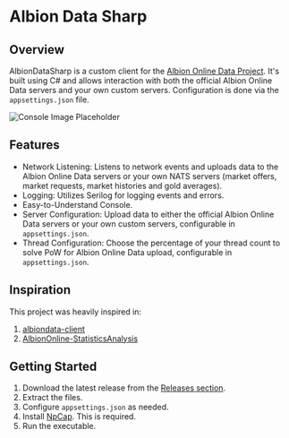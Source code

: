 # Albion Data Sharp

## Overview

AlbionDataSharp is a custom client for the [Albion Online Data Project](https://www.albion-online-data.com/). It's built using C# and allows interaction with both the official Albion Online Data servers and your own custom servers. Configuration is done via the `appsettings.json` file.

![Console Image Placeholder](https://github.com/augusto501/AlbionDataSharp/blob/874aac3035656813c7a55cb410a31b036b7d4047/AlbionDataSharp/Screenshots/SS1.png)

## Features

- Network Listening: Listens to network events and uploads data to the Albion Online Data servers or your own NATS servers (market offers, market requests, market histories and gold averages).
- Logging: Utilizes Serilog for logging events and errors.
- Easy-to-Understand Console.
- Server Configuration: Upload data to either the official Albion Online Data servers or your own custom servers, configurable in `appsettings.json`.
- Thread Configuration: Choose the percentage of your thread count to solve PoW for Albion Online Data upload, configurable in `appsettings.json`.

## Inspiration
This project was heavily inspired in:
1. [albiondata-client](https://github.com/ao-data/albiondata-client)
2. [AlbionOnline-StatisticsAnalysis](https://github.com/Triky313/AlbionOnline-StatisticsAnalysis)

## Getting Started

1. Download the latest release from the [Releases section](https://github.com/augusto501/AlbionDataSharp/releases).
2. Extract the files.
3. Configure `appsettings.json` as needed.
4. Install [NpCap](https://npcap.com/#download). This is required.
5. Run the executable.
